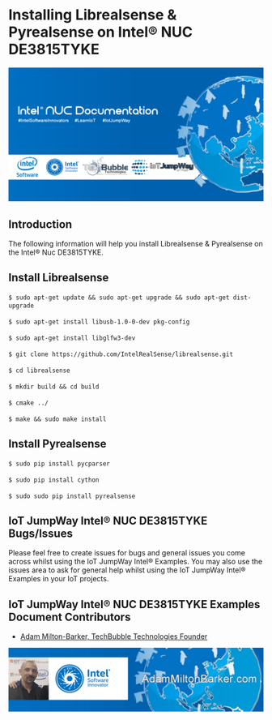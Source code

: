 # Installing Librealsense & Pyrealsense on Intel® NUC DE3815TYKE

![IoT JumpWay Docs](../../../images/Docs/Intel-NUC-Documentation.png)

## Introduction

The following information will help you install Librealsense & Pyrealsense on the Intel® Nuc DE3815TYKE.

## Install Librealsense

    $ sudo apt-get update && sudo apt-get upgrade && sudo apt-get dist-upgrade

    $ sudo apt-get install libusb-1.0-0-dev pkg-config

    $ sudo apt-get install libglfw3-dev

    $ git clone https://github.com/IntelRealSense/librealsense.git

    $ cd librealsense

    $ mkdir build && cd build

    $ cmake ../

    $ make && sudo make install

## Install Pyrealsense

    $ sudo pip install pycparser

    $ sudo pip install cython

    $ sudo sudo pip install pyrealsense

## IoT JumpWay Intel® NUC DE3815TYKE Bugs/Issues

Please feel free to create issues for bugs and general issues you come across whilst using the IoT JumpWay Intel® Examples. You may also use the issues area to ask for general help whilst using the IoT JumpWay Intel® Examples in your IoT projects.

## IoT JumpWay Intel® NUC DE3815TYKE Examples Document Contributors

- [Adam Milton-Barker, TechBubble Technologies Founder](https://github.com/iotJumpway "Adam Milton-Barker, TechBubble Technologies Founder")

![Adam Milton-Barker,  Intel® Software Innovator](../../../images/main/Intel-Software-Innovator.jpg)







